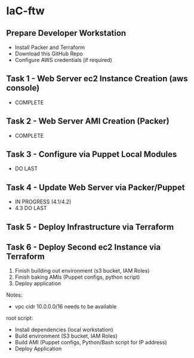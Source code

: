 # IaC-ftw

## Prepare Developer Workstation
- Install Packer and Terraform
- Download this GitHub Repo
- Configure AWS credentials (if required)
## Task 1 - Web Server ec2 Instance Creation (aws console)
- COMPLETE
## Task 2 - Web Server AMI Creation (Packer)
- COMPLETE
## Task 3 - Configure via Puppet Local Modules
- DO LAST
## Task 4 - Update Web Server via Packer/Puppet
- IN PROGRESS (4.1/4.2)
- 4.3 DO LAST
## Task 5 - Deploy Infrastructure via Terraform
## Task 6 - Deploy Second ec2 Instance via Terraform

1. Finish building out environment (s3 bucket, IAM Roles)
2. Finish baking AMIs (Puppet configs, python script)
3. Deploy application

Notes:
- vpc cidr 10.0.0.0/16 needs to be available

root script:
- Install dependencies (local workstation)
- Build environment (S3 bucket, IAM Roles)
- Build AMI (Puppet configs, Python/Bash script for IP address)
- Deploy Application